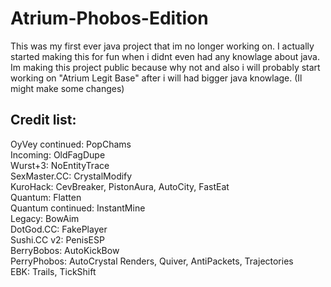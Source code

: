 # Atrium-Phobos-Edition
This was my first ever java project that im no longer working on. I actually started making this for fun when i didnt even had any knowlage about java. Im making this project public because why not and also i will probably start working on "Atrium Legit Base" after i will had bigger java knowlage. (Il might make some changes)

Credit list:
-----------------------------------------------------
OyVey continued: PopChams <br />
Incoming: OldFagDupe <br />
Wurst+3: NoEntityTrace <br />
SexMaster.CC: CrystalModify <br />
KuroHack: CevBreaker, PistonAura, AutoCity, FastEat <br />
Quantum: Flatten <br />
Quantum continued: InstantMine <br />
Legacy: BowAim <br />
DotGod.CC: FakePlayer <br />
Sushi.CC v2: PenisESP <br />
BerryBobos: AutoKickBow <br />
PerryPhobos: AutoCrystal Renders, Quiver, AntiPackets, Trajectories <br />
EBK: Trails, TickShift <br />
